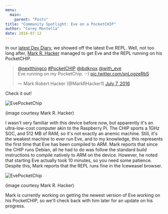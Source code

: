```yaml
---
menu:
  main:
    parent: "Posts"
title: "Community Spotlight: Eve on a PocketCHIP"
author: "Corey Montella"
date: 2016-07-12
---
```


In our [latest Dev Diary](http://incidentalcomplexity.com/2016/06/30/apr/), we showed off the latest Eve REPL. Well, not too long after, [Mark R. Hacker](https://twitter.com/markrhacker1) managed to get Eve and the REPL running on his PocketCHIP.

<blockquote class="twitter-tweet" data-lang="en">
  <p lang="en" dir="ltr">
    <a href="https://twitter.com/nextthingco">@nextthingco</a>
    <a href="https://twitter.com/hashtag/PocketCHIP?src=hash">#PocketCHIP</a>
    <a href="https://twitter.com/ibdknox">@ibdknox</a>
    <a href="https://twitter.com/with_eve">@with_eve</a>
    <br>
    Eve running on my PocketChip. :-)
    <a href="https://t.co/snLogzeRbS">pic.twitter.com/snLogzeRbS</a>
  </p>
  &mdash; Mark Robert Hacker (@MarkRHacker1)
  <a href="https://twitter.com/MarkRHacker1/status/751147433997004800">July 7, 2016</a>
</blockquote>
<script async src="//platform.twitter.com/widgets.js" charset="utf-8">
</script>

Check it out!

![EvePocketChip](http://incidentalcomplexity.com/posts/images/pocketchip1.jpg)

(image courtesy Mark R. Hacker)

I wasn't very familiar with this device before now, but apparently it's an ultra-low-cost computer akin to the Raspberry Pi. The CHIP sports a 1GHz SOC, and 512 MB of RAM, so it's not exactly an anemic machine. Still, it's the weakest machine to ever run Eve, and to my knowledge, this represents the first time that Eve has been compiled to ARM. Mark reports that since the CHIP runs Debian, all he had to do was follow the standard build instructions to compile natively to ARM on the device. However, he noted that starting Eve actually took 10 minutes, so you need some patience. Despite this, Mark reports that the REPL runs fine in the Iceweasel browser.

![EvePocketChip](http://incidentalcomplexity.com/posts/images/pocketchip3.jpg)

(image courtesy Mark R. Hacker)

Mark is currently working on getting the newest version of Eve working on his PocketCHIP, so we'll check back with him later for an update on his progress.